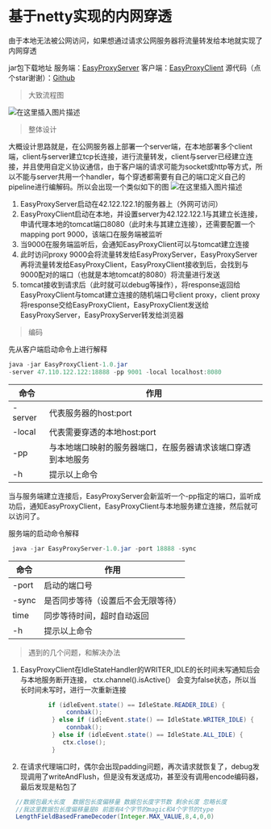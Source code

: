 # 基于netty实现的内网穿透

由于本地无法被公网访问，如果想通过请求公网服务器将流量转发给本地就实现了内网穿透

jar包下载地址
服务端：[EasyProxyServer](https://github.com/NoBugBoy/EasyProxy/releases/download/1.0/EasyProxyServer-1.0.jar)
客户端：[EasyProxyClient](https://github.com/NoBugBoy/EasyProxy/releases/download/1.0/EasyProxyClient-1.0.jar)
源代码（点个star谢谢）：[Github](https://github.com/NoBugBoy/EasyProxy/tree/main)

> 大致流程图

![在这里插入图片描述](https://img-blog.csdnimg.cn/20210203160536292.png?x-oss-process=image/watermark,type_ZmFuZ3poZW5naGVpdGk,shadow_10,text_aHR0cHM6Ly9ibG9nLmNzZG4ubmV0L0RheV9EYXlfTm9fQnVn,size_16,color_FFFFFF,t_70)

> 整体设计

大概设计思路就是，在公网服务器上部署一个server端，在本地部署多个client端，client与server建立tcp长连接，进行流量转发，client与server已经建立连接，并且使用自定义协议通信，由于客户端的请求可能为socket或http等方式，所以不能与server共用一个handler，每个穿透都需要有自己的端口定义自己的pipeline进行编解码。所以会出现一个类似如下的图
![在这里插入图片描述](https://img-blog.csdnimg.cn/20210203162127471.png?x-oss-process=image/watermark,type_ZmFuZ3poZW5naGVpdGk,shadow_10,text_aHR0cHM6Ly9ibG9nLmNzZG4ubmV0L0RheV9EYXlfTm9fQnVn,size_16,color_FFFFFF,t_70)

  1. EasyProxyServer启动在42.122.122.1的服务器上（外网可访问）
  2. EasyProxyClient启动在本地，并设置server为42.122.122.1与其建立长连接，申请代理本地的tomcat端口8080（此时未与其建立连接），还需要配置一个mapping port 9000，该端口在服务端被监听
  3. 当9000在服务端监听后，会通知EasyProxyClient可以与tomcat建立连接
  4. 此时访问proxy 9000会将流量转发给EasyProxyServer，EasyProxyServer再将流量转发给EasyProxyClient，EasyProxyClient接收到后，会找到与9000配对的端口（也就是本地tomcat的8080）将流量进行发送
  5. tomcat接收到请求后（此时就可以debug等操作），将response返回给EasyProxyClient与tomcat建立连接的随机端口号client proxy，client proxy将response交给EasyProxyClient，EasyProxyClient发送给EasyProxyServer，EasyProxyServer转发给浏览器

> 编码

先从客户端启动命令上进行解释

```java
java -jar EasyProxyClient-1.0.jar 
-server 47.110.122.122:18888 -pp 9001 -local localhost:8080
```

| 命令    | 作用                                                         |
| ------- | ------------------------------------------------------------ |
| -server | 代表服务器的host:port                                        |
| -local  | 代表需要穿透的本地host:port                                  |
| -pp     | 与本地端口映射的服务器端口，在服务器请求该端口穿透到本地服务 |
| -h      | 提示以上命令                                                 |

当与服务端建立连接后，EasyProxyServer会新监听一个-pp指定的端口，监听成功后，通知EasyProxyClient，EasyProxyClient与本地服务建立连接，然后就可以访问了。

服务端的启动命令解释

```java
 java -jar EasyProxyServer-1.0.jar -port 18888 -sync
```

| 命令  | 作用                               |
| ----- | ---------------------------------- |
| -port | 启动的端口号                       |
| -sync | 是否同步等待（设置后不会无限等待） |
| time  | 同步等待时间，超时自动返回         |
| -h    | 提示以上命令                       |


> 遇到的几个问题，和解决办法


1. EasyProxyClient在IdleStateHandler的WRITER_IDLE的长时间未写通知后会与本地服务断开连接，    ctx.channel().isActive(） 会变为false状态，所以当长时间未写时，进行一次重新连接

```java
           if (idleEvent.state() == IdleState.READER_IDLE) {
                connbak();
            } else if (idleEvent.state() == IdleState.WRITER_IDLE) {
                connbak();
            } else if (idleEvent.state() == IdleState.ALL_IDLE) {
               ctx.close();
            }
```

2. 在请求代理端口时，偶尔会出现padding问题，再次请求就恢复了，debug发现调用了writeAndFlush，但是没有发送成功，甚至没有调用encode编码器，最后发现是粘包了

```java
  //数据包最大长度  数据包长度偏移量 数据包长度字节数 剩余长度 忽略长度
  //我这里数据包长度偏移量是8 前面有4个字节的magic和4个字节的type
  LengthFieldBasedFrameDecoder(Integer.MAX_VALUE,8,4,0,0)
```